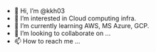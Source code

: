 - 👋 Hi, I’m @kkh03
- 👀 I’m interested in Cloud computing infra.
- 🌱 I’m currently learning AWS, MS Azure, GCP.
- 💞️ I’m looking to collaborate on ...
- 📫 How to reach me ...

<!---
kkh03/kkh03 is a ✨ special ✨ repository because its `README.md` (this file) appears on your GitHub profile.
You can click the Preview link to take a look at your changes.
--->
